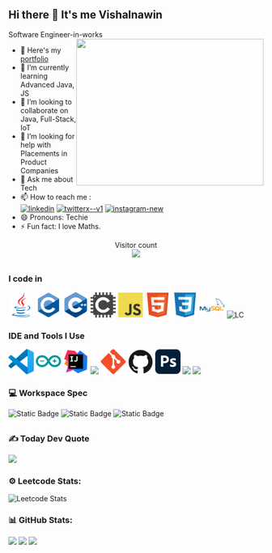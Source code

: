 ## Hi there 👋 It's me Vishalnawin

Software Engineer-in-works
<img align="right" width="370" height="290" src="https://github-production-user-asset-6210df.s3.amazonaws.com/74038190/240906093-9be4d344-6782-461a-b5a6-32a07bf7b34e.gif?X-Amz-Algorithm=AWS4-HMAC-SHA256&X-Amz-Credential=AKIAVCODYLSA53PQK4ZA%2F20240905%2Fus-east-1%2Fs3%2Faws4_request&X-Amz-Date=20240905T163617Z&X-Amz-Expires=300&X-Amz-Signature=5f7d0c7aaf63f95239bb0cd2b283ad2bbd5bb823dc38637c3641988d627584e0&X-Amz-SignedHeaders=host&actor_id=180089568&key_id=0&repo_id=588181932">
- 🔭 Here's my [portfolio](https://vishalnawinrk.netlify.app/)                                                 
- 🌱 I’m currently learning Advanced Java, JS
- 👯 I’m looking to collaborate on Java, Full-Stack, IoT
- 🤔 I’m looking for help with Placements in Product Companies
- 💬 Ask me about Tech
- 📫 How to reach me :
<br /> [<img width="50" height="50" src="https://img.icons8.com/3d-fluency/94/linkedin.png" alt="linkedin"/>](https://www.linkedin.com/in/vishalnawinrk/) [<img width="48" height="48" src="https://img.icons8.com/ios-filled/50/twitterx--v1.png" alt="twitterx--v1"/>](https://x.com/vishalnawinrk/) [<img width="50" height="50" src="https://img.icons8.com/fluency/48/instagram-new.png" alt="instagram-new"/>](https://www.instagram.com/__j.a.x.t.o.n__/)
- 😄 Pronouns: Techie
- ⚡ Fun fact: I love Maths.

<p align="center"> 
   Visitor count<br>
  <img src="https://profile-counter.glitch.me/vishalnawin-rk/count.svg" />
</p>

<h2 align="center"> </h2>
<p align="left">

### I code in
<div >
  <img src="https://github.com/devicons/devicon/blob/v2.15.1/icons/java/java-original.svg" width="50" title="Java" alt="Java" />
  <img src="https://github.com/devicons/devicon/blob/v2.15.1/icons/c/c-original.svg" width="50" title="C" alt="C" />
  <img src="https://github.com/devicons/devicon/blob/v2.15.1/icons/cplusplus/cplusplus-original.svg" width="50" title="C++" alt="C++" />
  <img src="https://github.com/devicons/devicon/blob/v2.15.1/icons/embeddedc/embeddedc-plain.svg" width="50" title="EmbeddedC" alt="EmbeddedC" />
  <img src="https://github.com/devicons/devicon/blob/v2.15.1/icons/javascript/javascript-original.svg" width="50" title="JavaScript" alt="JavaScript" />
  <img src="https://github.com/devicons/devicon/blob/v2.15.1/icons/html5/html5-original.svg" width="50" title="HTML5" alt="HTML5" />
  <img src="https://github.com/devicons/devicon/blob/v2.15.1/icons/css3/css3-original.svg" width="50" title="CSS3" alt="CSS3" />
  <img src="https://github.com/devicons/devicon/blob/v2.15.1/icons/mysql/mysql-original-wordmark.svg" width="50" title="MySQL" alt="MySQL" />
  <img src="https://user-images.githubusercontent.com/36547915/97088991-45da5d00-1652-11eb-900f-80d106540f4f.png" height="60" width="60" title="Lc" alt="LC" />
</div>

 
### IDE and Tools I Use

<div>
  <img src="https://github.com/devicons/devicon/blob/v2.15.1/icons/vscode/vscode-original.svg" width="50" />
    <img src="https://github.com/devicons/devicon/blob/v2.15.1/icons/arduino/arduino-original.svg" width="50" />
  <img src="https://github.com/devicons/devicon/blob/v2.15.1/icons/intellij/intellij-original.svg" width="50" />
  <img src="https://img.icons8.com/officel/480/null/java-eclipse.png" width="50" />
  <img src="https://github.com/devicons/devicon/blob/v2.15.1/icons/git/git-original.svg" width="50" />
  <img src="https://github.com/devicons/devicon/blob/v2.15.1/icons/github/github-original.svg" width="50" />
  <img src="https://github.com/devicons/devicon/blob/v2.15.1/icons/photoshop/photoshop-plain.svg" width="50" />
  <img src="https://img.icons8.com/fluency/48/canva.png" width="50" />
  <img height="50" src="https://img.shields.io/badge/Netlify-00C7B7?style=for-the-badge&logo=netlify&logoColor=white"/>
  
</div>

### 💻 Workspace Spec
<img alt="Static Badge" src="https://img.shields.io/badge/Asus-Rog_Strix-ED1C24%3Flogo%3DColor%3Dwhite?style=for-the-badge&logo=Asus&logoColor=white&color=%23f00000"> <img alt="Static Badge" src="https://img.shields.io/badge/NVIDIA-RTX3050-76B900?style=for-the-badge&logo=nvidia&logoColor=white">
 <img alt="Static Badge" src="https://img.shields.io/badge/AMD-Ryzen_7_4800H-ED1C24?style=for-the-badge&logo=amd&logoColor=white&color=%23f00000">

<h2 align="center"> </h2>
<p align="left">

### ✍️ Today Dev Quote
 ![](https://quotes-github-readme.vercel.app/api?type=horizontal&theme=radical)
 
### ⚙️ Leetcode Stats:
![Leetcode Stats](https://leetcard.jacoblin.cool/vishalnawinrk?theme=dark&ext=heatmap)

### 📊 GitHub Stats:
![](https://github-readme-stats.vercel.app/api?username=vishalnawin-rk&theme=vision-friendly-dark&hide_border=false&include_all_commits=false&count_private=false)
![](https://github-readme-stats.vercel.app/api/top-langs/?username=vishalnawin-rk&theme=vision-friendly-dark&hide_border=false&include_all_commits=false&count_private=false&layout=compact)
[![](https://github-readme-activity-graph.vercel.app/graph?username=vishalnawin-rk&bg_color=000000&color=ffffff&line=ffea00&point=ff0000&area=true&hide_border=true)](https://github.com/ashutosh00710/github-readme-activity-graph)




